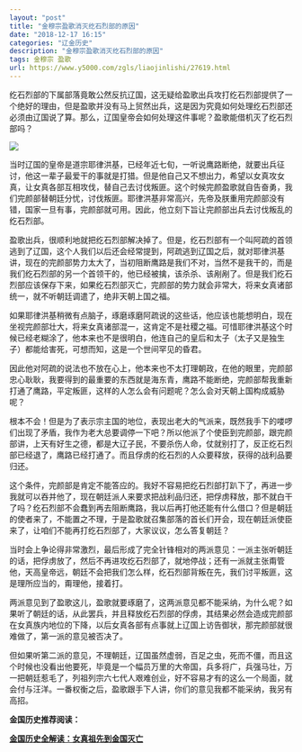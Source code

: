 ```yaml
---
layout: "post"
title: "金穆宗盈歌消灭纥石烈部的原因"
date: "2018-12-17 16:15"
categories: "辽金历史"
description: "金穆宗盈歌消灭纥石烈部的原因"
tags: 金穆宗 盈歌
url: https://www.y5000.com/zgls/liaojinlishi/27619.html
---
```






纥石烈部的下属部落竟敢公然反抗辽国，这无疑给盈歌出兵攻打纥石烈部提供了一个绝好的理由，但是盈歌并没有马上贸然出兵，这是因为究竟如何处理纥石烈部还必须由辽国说了算。那么，辽国皇帝会如何处理这件事呢？盈歌能借机灭了纥石烈部吗？

![](https://img.y5000.com/uploads/allimg/180115/8-1P11510420YM.jpg)

当时辽国的皇帝是道宗耶律洪基，已经年近七旬，一听说鹰路断绝，就要出兵征讨，他这一辈子最爱干的事就是打猎。但是他自己又不想出力，希望以女真攻女真，让女真各部互相攻伐，替自己去讨伐叛匪。这个时候完颜盈歌就自告奋勇，我们完颜部替朝廷分忧，讨伐叛匪。耶律洪基非常高兴，先帝及朕重用完颜部没有错，国家一旦有事，完颜部就可用。因此，他立刻下旨让完颜部出兵去讨伐叛乱的纥石烈部。

盈歌出兵，很顺利地就把纥石烈部解决掉了。但是，纥石烈部有一个叫阿疏的首领逃到了辽国，这个人我们以后还会经常提到，阿疏逃到辽国之后，就对耶律洪基讲，现在的完颜部势力太大了，当初阻断鹰路是我们不对，当然不是我干的，而是我们纥石烈部的另一个首领干的，他已经被擒，该杀杀、该剐剐了。但是我们纥石烈部应该保存下来，如果纥石烈部灭亡，完颜部的势力就会非常大，将来女真诸部统一，就不听朝廷调遣了，绝非天朝上国之福。

如果耶律洪基稍微有点脑子，琢磨琢磨阿疏说的这些话，他应该也能想明白，现在坐视完颜部壮大，将来女真诸部混一，这肯定不是社稷之福。可惜耶律洪基这个时候已经老糊涂了，他本来也不是很明白，他连自己的皇后和太子（太子又是独生子）都能给害死，可想而知，这是一个世间罕见的昏君。

因此他对阿疏的说法也不放在心上，他本来也不太打理朝政，在他的眼里，完颜部忠心耿耿，我要得到的最重要的东西就是海东青，鹰路不能断绝，完颜部帮我重新打通了鹰路，平定叛匪，这样的人怎么会有问题呢？怎么会对天朝上国构成威胁呢？

根本不会！但是为了表示宗主国的地位，表现出老大的气派来，既然我手下的喽啰们出现了矛盾，我作为老大总要调停一下吧？所以他派了个使臣到完颜部，跟完颜部讲，上天有好生之德，都是大辽子民，不要杀伤人命，仗就别打了，反正纥石烈部已经退了，鹰路已经打通了。而且俘虏的纥石烈的人众要释放，获得的战利品要归还。

这个条件，完颜部是肯定不能答应的。我好不容易把纥石烈部打趴下了，再进一步我就可以吞并他了，现在朝廷派人来要求把战利品归还，把俘虏释放，那不就白干了吗？纥石烈部不会蠢到再去阻断鹰路，我以后再打他还能有什么借口？但是朝廷的使者来了，不能置之不理，于是盈歌就召集部落的首长们开会，现在朝廷派使臣来了，让咱们不能再打纥石烈部了，大家议议，怎么答复朝廷？

当时会上争论得非常激烈，最后形成了完全针锋相对的两派意见：一派主张听朝廷的话，把俘虏放了，然后不再进攻纥石烈部了，就地停战；还有一派就主张甭管他，天高皇帝远，朝廷不会把我们怎么样，纥石烈部背叛在先，我们讨平叛匪，这是理所应当的，甭理他，接着打。

两派意见到了盈歌这儿，盈歌就要琢磨了，这两派意见都不能采纳，为什么呢？如果听了朝廷的话，从此罢兵，并且释放纥石烈部的俘虏，其结果必然会造成完颜部在女真族内地位的下降，以后女真各部有点事就上辽国上访告御状，那完颜部就很难做了，第一派的意见被否决了。

但如果听第二派的意见，不理朝廷，辽国虽然虚弱，百足之虫，死而不僵，而且这个时候也没看出他要死，毕竟是一个幅员万里的大帝国，兵多将广，兵强马壮，万一把朝廷惹毛了，列祖列宗六七代人艰难创业，好不容易才有的这么一个局面，就会付与汪洋。一番权衡之后，盈歌跟手下人讲，你们的意见我都不能采纳，我另有高招。

**金国历史推荐阅读：**

**[金国历史全解读：女真祖先到金国灭亡](https://www.y5000.com/zgls/liaojinlishi/2018/0115/27654.html)**
